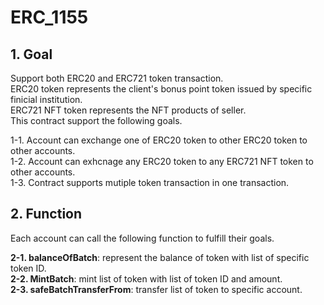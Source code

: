 # ERC_1155
## 1. Goal ##
Support both ERC20 and ERC721 token transaction.  
ERC20 token represents the client's bonus point token issued by specific finicial institution.   
ERC721 NFT token represents the NFT products of seller.  
This contract support the following goals.  

1-1. Account can exchange one of ERC20 token to other ERC20 token to other accounts.  
1-2. Account can exhcnage any ERC20 token to any ERC721 NFT token to other accounts.  
1-3. Contract supports mutiple token transaction in one transaction.  
## 2. Function ##
Each account can call the following function to fulfill their goals.
  
**2-1. balanceOfBatch**: represent the balance of token with list of specific token ID.  
**2-2. MintBatch**: mint list of token with list of token ID and amount.  
**2-3. safeBatchTransferFrom**: transfer list of token to specific account.  
